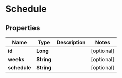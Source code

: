 
# Schedule

## Properties
Name | Type | Description | Notes
------------ | ------------- | ------------- | -------------
**id** | **Long** |  |  [optional]
**weeks** | **String** |  |  [optional]
**schedule** | **String** |  |  [optional]



